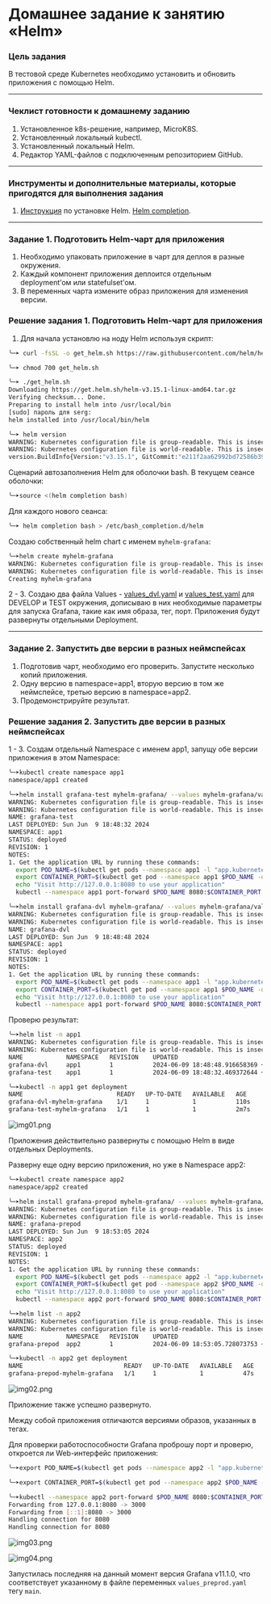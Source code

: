 # Домашнее задание к занятию «Helm»

### Цель задания

В тестовой среде Kubernetes необходимо установить и обновить приложения с помощью Helm.

------

### Чеклист готовности к домашнему заданию

1. Установленное k8s-решение, например, MicroK8S.
2. Установленный локальный kubectl.
3. Установленный локальный Helm.
4. Редактор YAML-файлов с подключенным репозиторием GitHub.

------

### Инструменты и дополнительные материалы, которые пригодятся для выполнения задания

1. [Инструкция](https://helm.sh/docs/intro/install/) по установке Helm. [Helm completion](https://helm.sh/docs/helm/helm_completion/).

------

### Задание 1. Подготовить Helm-чарт для приложения

1. Необходимо упаковать приложение в чарт для деплоя в разные окружения. 
2. Каждый компонент приложения деплоится отдельным deployment’ом или statefulset’ом.
3. В переменных чарта измените образ приложения для изменения версии.

### Решение задания 1. Подготовить Helm-чарт для приложения

1. Для начала установлю на ноду Helm используя скрипт:

```bash
╰─➤ curl -fsSL -o get_helm.sh https://raw.githubusercontent.com/helm/helm/main/scripts/get-helm-3

╰─➤ chmod 700 get_helm.sh

╰─➤ ./get_helm.sh
Downloading https://get.helm.sh/helm-v3.15.1-linux-amd64.tar.gz
Verifying checksum... Done.
Preparing to install helm into /usr/local/bin
[sudo] пароль для serg: 
helm installed into /usr/local/bin/helm

╰─➤ helm version
WARNING: Kubernetes configuration file is group-readable. This is insecure. Location: /home/serg/.kube/config
WARNING: Kubernetes configuration file is world-readable. This is insecure. Location: /home/serg/.kube/config
version.BuildInfo{Version:"v3.15.1", GitCommit:"e211f2aa62992bd72586b395de50979e31231829", GitTreeState:"clean", GoVersion:"go1.22.3"}
```
Cценарий автозаполнения Helm для оболочки bash. В текущем сеансе оболочки:

```bash
╰─➤source <(helm completion bash)
```
Для каждого нового сеанса:

```bash
╰─➤ helm completion bash > /etc/bash_completion.d/helm
```

Создаю собственный helm chart с именем `myhelm-grafana`:

```bash
╰─➤helm create myhelm-grafana
WARNING: Kubernetes configuration file is group-readable. This is insecure. Location: /home/serg/.kube/config
WARNING: Kubernetes configuration file is world-readable. This is insecure. Location: /home/serg/.kube/config
Creating myhelm-grafana
```

2 - 3. Создаю два файла Values - [values_dvl.yaml](/devops-08-kubernetes/kubernetes-2.5-helm/src/myhelm-grafana/values_dvl.yaml) и [values_test.yaml](/devops-08-kubernetes/kubernetes-2.5-helm/src/myhelm-grafana/values_test.yaml) для DEVELOP и TEST окружения, дописываю в них необходимые параметры для запуска Grafana, такие как имя образа, тег, порт. Приложения будут развернуты отдельными Deployment.

------
### Задание 2. Запустить две версии в разных неймспейсах

1. Подготовив чарт, необходимо его проверить. Запуститe несколько копий приложения.
2. Одну версию в namespace=app1, вторую версию в том же неймспейсе, третью версию в namespace=app2.
3. Продемонстрируйте результат.

### Решение задания 2. Запустить две версии в разных неймспейсах

1 - 3. Создам отдельный Namespace с именем app1, запущу обе версии приложения в этом Namespace:

```bash
╰─➤kubectl create namespace app1
namespace/app1 created

╰─➤helm install grafana-test myhelm-grafana/ --values myhelm-grafana/values_test.yaml -n app1
WARNING: Kubernetes configuration file is group-readable. This is insecure. Location: /home/serg/.kube/config
WARNING: Kubernetes configuration file is world-readable. This is insecure. Location: /home/serg/.kube/config
NAME: grafana-test
LAST DEPLOYED: Sun Jun  9 18:48:32 2024
NAMESPACE: app1
STATUS: deployed
REVISION: 1
NOTES:
1. Get the application URL by running these commands:
  export POD_NAME=$(kubectl get pods --namespace app1 -l "app.kubernetes.io/name=myhelm-grafana,app.kubernetes.io/instance=grafana-test" -o jsonpath="{.items[0].metadata.name}")
  export CONTAINER_PORT=$(kubectl get pod --namespace app1 $POD_NAME -o jsonpath="{.spec.containers[0].ports[0].containerPort}")
  echo "Visit http://127.0.0.1:8080 to use your application"
  kubectl --namespace app1 port-forward $POD_NAME 8080:$CONTAINER_PORT

╰─➤helm install grafana-dvl myhelm-grafana/ --values myhelm-grafana/values_dvl.yaml -n app1
WARNING: Kubernetes configuration file is group-readable. This is insecure. Location: /home/serg/.kube/config
WARNING: Kubernetes configuration file is world-readable. This is insecure. Location: /home/serg/.kube/config
NAME: grafana-dvl
LAST DEPLOYED: Sun Jun  9 18:48:48 2024
NAMESPACE: app1
STATUS: deployed
REVISION: 1
NOTES:
1. Get the application URL by running these commands:
  export POD_NAME=$(kubectl get pods --namespace app1 -l "app.kubernetes.io/name=myhelm-grafana,app.kubernetes.io/instance=grafana-dvl" -o jsonpath="{.items[0].metadata.name}")
  export CONTAINER_PORT=$(kubectl get pod --namespace app1 $POD_NAME -o jsonpath="{.spec.containers[0].ports[0].containerPort}")
  echo "Visit http://127.0.0.1:8080 to use your application"
  kubectl --namespace app1 port-forward $POD_NAME 8080:$CONTAINER_PORT
```

Проверю результат:

```bash
╰─➤helm list -n app1
WARNING: Kubernetes configuration file is group-readable. This is insecure. Location: /home/serg/.kube/config
WARNING: Kubernetes configuration file is world-readable. This is insecure. Location: /home/serg/.kube/config
NAME        	NAMESPACE	REVISION	UPDATED                                	STATUS  	CHART               	APP VERSION
grafana-dvl 	app1     	1       	2024-06-09 18:48:48.916658369 +0300 MSK	deployed	myhelm-grafana-0.1.0	1.16.0     
grafana-test	app1     	1       	2024-06-09 18:48:32.469372644 +0300 MSK	deployed	myhelm-grafana-0.1.0	1.16.0

╰─➤kubectl -n app1 get deployment
NAME                          READY   UP-TO-DATE   AVAILABLE   AGE
grafana-dvl-myhelm-grafana    1/1     1            1           110s
grafana-test-myhelm-grafana   1/1     1            1           2m7s
```

![img01.png](/devops-08-kubernetes/kubernetes-2.5-helm/img/img01.png)

Приложения действительно развернуты с помощью Helm в виде отдельных Deployments.

Разверну еще одну версию приложения, но уже в Namespace app2:

```bash
╰─➤kubectl create namespace app2
namespace/app2 created

╰─➤helm install grafana-prepod myhelm-grafana/ --values myhelm-grafana/values_preprod.yaml -n app2
WARNING: Kubernetes configuration file is group-readable. This is insecure. Location: /home/serg/.kube/config
WARNING: Kubernetes configuration file is world-readable. This is insecure. Location: /home/serg/.kube/config
NAME: grafana-prepod
LAST DEPLOYED: Sun Jun  9 18:53:05 2024
NAMESPACE: app2
STATUS: deployed
REVISION: 1
NOTES:
1. Get the application URL by running these commands:
  export POD_NAME=$(kubectl get pods --namespace app2 -l "app.kubernetes.io/name=myhelm-grafana,app.kubernetes.io/instance=grafana-prepod" -o jsonpath="{.items[0].metadata.name}")
  export CONTAINER_PORT=$(kubectl get pod --namespace app2 $POD_NAME -o jsonpath="{.spec.containers[0].ports[0].containerPort}")
  echo "Visit http://127.0.0.1:8080 to use your application"
  kubectl --namespace app2 port-forward $POD_NAME 8080:$CONTAINER_PORT

╰─➤helm list -n app2
WARNING: Kubernetes configuration file is group-readable. This is insecure. Location: /home/serg/.kube/config
WARNING: Kubernetes configuration file is world-readable. This is insecure. Location: /home/serg/.kube/config
NAME          	NAMESPACE	REVISION	UPDATED                                	STATUS  	CHART               	APP VERSION
grafana-prepod	app2     	1       	2024-06-09 18:53:05.728073753 +0300 MSK	deployed	myhelm-grafana-0.1.0	1.16.0

╰─➤kubectl -n app2 get deployment
NAME                            READY   UP-TO-DATE   AVAILABLE   AGE
grafana-prepod-myhelm-grafana   1/1     1            1           47s
```

![img02.png](/devops-08-kubernetes/kubernetes-2.5-helm/img/img02.png)

Приложение также успешно развернуто.

Между собой приложения отличаются версиями образов, указанных в тегах.

Для проверки работоспособности Grafana проброшу порт и проверю, откроется ли Web-интерфейс приложения:

```bash
╰─➤export POD_NAME=$(kubectl get pods --namespace app2 -l "app.kubernetes.io/name=myhelm-grafana,app.kubernetes.io/instance=grafana-prepod" -o jsonpath="{.items[0].metadata.name}")

╰─➤export CONTAINER_PORT=$(kubectl get pod --namespace app2 $POD_NAME -o jsonpath="{.spec.containers[0].ports[0].containerPort}")

╰─➤kubectl --namespace app2 port-forward $POD_NAME 8080:$CONTAINER_PORT
Forwarding from 127.0.0.1:8080 -> 3000
Forwarding from [::1]:8080 -> 3000
Handling connection for 8080
Handling connection for 8080
```

![img03.png](/devops-08-kubernetes/kubernetes-2.5-helm/img/img03.png)

![img04.png](/devops-08-kubernetes/kubernetes-2.5-helm/img/img04.png)

Запустилась последняя на данный момент версия Grafana v11.1.0, что соответствует указанному в файле переменных `values_preprod.yaml` тегу `main`.
